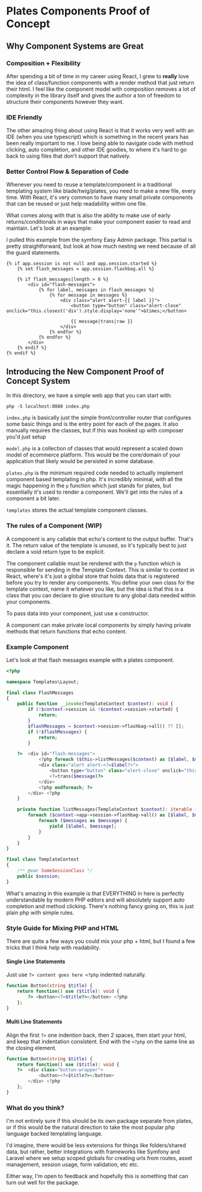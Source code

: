 # Plates Components Proof of Concept

## Why Component Systems are Great

### Composition + Flexibility

After spending a bit of time in my career using React, I grew to **really** love the idea of class/function components with a render method that just return their html. I feel like the component model with composition removes a lot of complexity in the library itself and gives the author a ton of freedom to structure their components however they want.

### IDE Friendly

The other amazing thing about using React is that it works very well with an IDE (when you use typescript) which is something in the recent years has been really important to me. I love being able to navigate code with method clicking, auto completion, and other IDE goodies, to where it's hard to go back to using files that don't support that natively. 

### Better Control Flow & Separation of Code

Whenever you need to reuse a template/component in a traditional templating system like blade/twig/plates, you need to make a new file, every time. With React, it's very common to have many small private components that can be reused or just help readability within one file.

What comes along with that is also the ability to make use of early returns/conditionals in ways that make your component easier to read and maintain. Let's look at an example:

I pulled this example from the symfony Easy Admin package. This partial is pretty straightforward, but look at how much nesting we need because of all the guard statements.

```twig
{% if app.session is not null and app.session.started %}
    {% set flash_messages = app.session.flashbag.all %}

    {% if flash_messages|length > 0 %}
        <div id="flash-messages">
            {% for label, messages in flash_messages %}
                {% for message in messages %}
                    <div class="alert alert-{{ label }}">
                        <button type="button" class="alert-close" onclick="this.closest('div').style.display='none'">&times;</button>

                        {{ message|trans|raw }}
                    </div>
                {% endfor %}
            {% endfor %}
        </div>
    {% endif %}
{% endif %}

```

## Introducing the New Component Proof of Concept System

In this directory, we have a simple web app that you can start with:

```
php -S localhost:8080 index.php
```

`index.php` is basically just the simple front/controller router that configures some basic things and is the entry point for each of the pages. It also manually requires the classes, but if this was hooked up with composer you'd just setup 

`model.php` is a collection of classes that would represent a scaled down model of ecommerce platform. This would be the core/domain of your application that likely would be persisted in some database.

`plates.php` is the minimum required code needed to actually implement component based templating in php. It's incredibly minimal, with all the magic happening in the `p` function which just stands for plates, but essentially it's used to render a component. We'll get into the rules of a component a bit later.

`templates` stores the actual template component classes.

### The rules of a Component (WIP)

A component is any callable that echo's content to the output buffer. That's it. The return value of the template is unused, so it's typically best to just declare a void return type to be explicit.

The component callable must be rendered with the `p` function which is responsible for sending in the Template Context. This is similar to context in React, where's it's just a global store that holds data that is registered before you try to render any components. You define your own class for the template context, name it whatever you like, but the idea is that this is a class that you can declare to give structure to any global data needed within your components.

To pass data into your component, just use a constructor.

A component can make private local components by simply having private methods that return functions that echo content.

### Example Component

Let's look at that flash messages example with a plates component.

```php
<?php

namespace Templates\Layout;

final class FlashMessages
{
    public function __invoke(TemplateContext $context): void {
        if (!$context->session && !$context->session->started) {
            return;
        }
        $flashMessages = $context->session->flashbag->all() ?? [];
        if (!$flashMessages) {
            return;
        }

    ?>  <div id="flash-messages">
            <?php foreach ($this->listMessages($context) as [$label, $message]): ?>
            <div class="alert alert-<?=$label?>">
                <button type="button" class="alert-close" onclick="this.closest('div').style.display='none'">&times;</button>
                <?=trans($message)?>
            </div>
            <?php endforeach; ?>
        </div> <?php
    }

    private function listMessages(TemplateContext $context): iterable {
        foreach ($context->app->session->flashbag->all() as [$label, $messages]) {
            foreach ($messages as $message) {
                yield [$label, $message];
            }
        }
    }
}

final class TemplateContext
{
    /** @var SomeSessionClass */
    public $session;
}
```

What's amazing in this example is that EVERYTHING in here is perfectly understandable by modern PHP editors and will absolutely support auto completion and method clicking. There's nothing fancy going on, this is just plain php with simple rules.

### Style Guide for Mixing PHP and HTML

There are quite a few ways you could mix your php + html, but I found a few tricks that I think help with readability.

#### Single Line Statements

Just use `?> content goes here <?php` indented naturally. 

```php
function Button(string $title) {
    return function() use ($title): void {
        ?> <button><?=$title?></button> <?php    
    };
}
```

#### Multi Line Statements

Align the first `?>` one indention back, then 2 spaces, then start your html, and keep that indentation consistent. End with the `<?php` on the same line as the closing element.

```php
function Button(string $title) {
    return function() use ($title): void {
    ?>  <div class="button-wrapper">
            <button><?=$title?></button> 
        </div> <?php    
    };
}
```

### What do you think?

I'm not entirely sure if this should be its own package separate from plates, or if this would be the natural direction to take the most popular php language backed templating language.

I'd imagine, there would be less extensions for things like folders/shared data, but rather, better integrations with frameworks like Symfony and Laravel where we setup scoped globals for creating urls from routes, asset management, session usage, form validation, etc etc. 

Either way, I'm open to feedback and hopefully this is something that can turn out well for the package.
